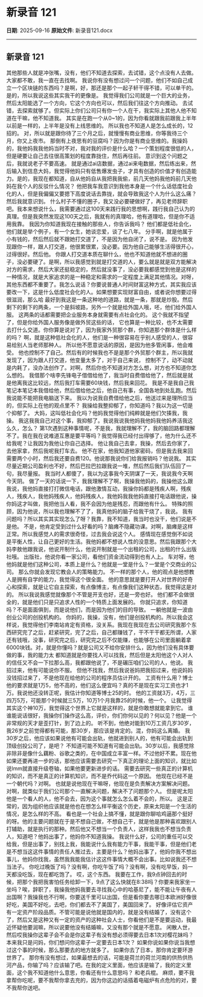 # 新录音 121

**日期**: 2025-09-16
**原始文件**: 新录音121.docx

---

## 新录音 121

其他那些人就是冲张嘴，没有，他们不知道去探索，去试错，这个点没有人去做。
大家都不敢，我一直在去找啊。
我说你有没有想过问一个问题，他们不如自己成立一个区块链的东西吗？是啊，好，那还是那个一起子轩干得不错，可以单干的。
是的，所以我说这些其实我干的更像是。
我觉得我们公司就是一个巨大的业务，然后太阳能选了一个方向，它这个方向也可以，然后我们往这个方向推动。
去试错，去探索就够了。但实际上你们公司只有你一个人在干，我实际上其他人他不知道在干嘛，他不知道我。
其实是在跑一个从0~1的，因为你看就跟我前跟我上半年以前是一样的，上半年是没有上线思维的。
所以我也不知道人是怎么成长的，12招的。
对，所以就是跟你待了三个月之后，就慢慢有商业思维，你等我待三个月，你又上夜市。
那倒有上夜思有的豆腐吗？因为你是有商业思维的。我操妈的，我他妈我我他妈当时不对，我对我的评价是什么哈？一个策划程度很低的人，但是硬要让自己去往很高策划的程度靠拢住，然后再往前。
意识到这个问题之后，我就说老子不要高速。
就是通过ai店数据，通过ai来电数据，然后练出来，然后输入到信息大妈，我觉得他妈只有低售爆发虫子，才具有创造的价值才有创造能力。是的，我现在都知道，自从他妈自从我把我我偷，前几天他妈我他妈前几天他妈在我个人的反驳什么情况？
他把我车我意识到我他本身是一个什么话低度社会化的人，但是我偏偏又要摁下高度说话去靠拢，就会导致我这个人为什么这么痛？
然后我就意识到。
什么村子不懂的圈子，我又没必要硬做好了，再见老师辞职吧。我本来想说什么，我需要通过这100天来践行我的思想啊，践行我自己认为的真理。但是我突然发现这100天之后，我就有的真理哈，他有道理哈，但是你不适用我靠。
我因为你知道我现在接触的那些人，你告诉我吗？
他们都是低社会化，他们就是举个例子，有一个女生，她谈恋爱，谈了七八年。
分手啊，就是他属于小有钱的，然后然后就不跟她打交道了，不是因为他自闭了，说不是。
因为他发现跟你一样，跟人打交道，他很累很累，没必要。因为他自己能够生活得很开心，过得很好。然后他。
你跟人打交道本质在聊什么，他也不知道他就不想进的圈子，没必要硬了。是啊，所以我感觉到就是打交道的人，要么就是就是双方能解决对方的需求，然后大家还挺稳定的，然后就没事了，没必要我都感觉到他是这样的一种情况，就是大家追求的是一种稳定和需求的一定程度上满足其他情况。对呀，其他东西都不重要了。我怎么说话？你要说普通人时间财富这种方式，其实我应该要改一下，这是什么低度社会化的人。如果想要实现财富自由，或者说你想要过得很滋润，那么哈
最好到我这是一条这种地的道路，就是一条，那就是炒股。然后剩下的剩下的两条，一个是斜坡路，另外一个就是给外国人哦，呸，他们给外国人服。
这两条的话都需要把企业服务本身就需要有点社会化的。
这个我就不指望了，但是你给外国人服务像是做外贸这些的话，
它也算是一种比较，也不太需要去打什么交道。你你算是说对了，因为我家外贸那个群，你知道那个群体是什么样的吗？
啊，就是这种低社会化的人，他们是一种很容易在乎别人感受的人，很容易给别人当老师那种人。
所以他不愿意说话的原因，是因为他多管闲事，他会难受。
他也控制不了自己。然后有的时候我也不是是那个外贸那个群主，所以我就发现了，因为跟人打交道，他变量太多了，对于自己来说，
控制不了，动不动就是内耗了，没办法创作了。对啊，然后你也不知道对方怎么想，对方也不知道你怎么想的。
我借那个啥李先锋电子借借给他了，我当时自费借给他了，然后就是就是他离我这比较远，然后我打车需要60块钱，然后我来回花。
我是不是我自己我笔记本笔记本我借给他，然后借给他之后，他自己有事，全国各地到处乱跑。然后我说能不能把我电脑送下来。
我以为说我自费借给他之后，他送过来是理所应当的，但实际上在他的观点里不？
我操给我整抑郁了，你知道吗？我以为这一切是个抑郁了。
大妈，这叫低社会化吗？他妈我觉得他们纯粹就是他们欠揍我，我操。
我这我我自己对这个事，我抑郁了。我说我说我他妈我他妈我他妈养活我这么久，怎么？
第1次遇到这种事情呢，不是我，我就理解不了，我的脑回路都理解不了。我在我在说难道互惠是要平等吗？我觉得我已经付出得够了，他为什么还不给我呢？让我因为我他让你自己选择。
他让我自己去拿，我操，然后去你家了，去他家拿，然后我呢我打车去。
他不在家，他我知道他家密码，但是我去我来回需要两个小时，然后我还要自费120。他说那我说你们给我报销吗？他说我。
其实尽量近期公司盈利也不好，然后巴拉巴拉跟我说一堆，然后然后我们队伍回了一句，我尽量报。
我当时人都傻了，我以为这事我今天阴谋了一天，我说我今天啊今天阴。
做了一天的话说一下，我我理解不了啊，我操我他妈的，我操他这么跟我说，我他妈直接打打微信电话，跟他激情互动，我操你妈都是残疾人啊，残疾人，残疾人，我他妈残疾人，他妈残疾人，我他妈我我他妈直接打电话跟他说，操你妈这才叫做，我把他当人看，我不会因为他是残忍，而跟他有什么。
特殊的照顾，因为他说，所以我也理解不了了，我真他妈的脑子给我干烧了，我说。
我有问题吗？所以其实其实现怎么了呀？我靠，我不知道，我当时也没干，他们说是不是他。
不是，他肯定受到过什么好看的吗？脑瘫不隐藏功课。对啊，脑瘫是这样正常。所以我感觉人的需求很奇怪，过去我会说这个人。
感情现在感觉倒不如说是平衡人性，让自己更好的生活。我他妈都不想说人性的没意思。然后我跟那个大妈李敖他跟我说，他说开制什么，他说开制就是一个出租的公司，出租的什么出版社哦。
出版社，他说你看一家公司，看他们资金流动得到也有人上。
车对呀，他他妈就是他们这种公司，本质上是什么？他就是一堂是什么？一堂是个交商业的公司。
那么你就会发现它教会人的策略能力。
不一样的那个人，他的观点是他想教人是拥有自学的能力，我觉得这个很全面。
他的意思就是要打开人对世界的好奇心和探索，就是让它自主探索，有点像博主，有点像我们这种状态，我觉得这是对的。
所以我说我感觉就像那个不管是开支也好，还是一旁也好。
他们都不会做很全的，就是他们只是只追求人性的一个特质上面发展的。
你就只追求，你知道吗？不是面面俱到，而是说他们，而是因为他们的目的导致。
一躺他就是一波由创业公司的创投机构的。
你妈的，我操，没有，他们是创投机构的。所以我会这样说，我觉得他们李南站肯定有资格，没关系。我现在我现在去公司研究我那个东西研究完了之后，赶紧研究，完了之后，自己都赚钱了，干不干干都无所谓，人家还有钱哦，没事，研究完之后，研究完之后不仅能赚，也能够在公司里面躺着拿6000块钱。对，就是你懂吗？就是公司又不给你安排什么，因为他们没有具体要做的事，我的能力太
都知道就是你要找人可以找我，然后但是太阳他这个人对人的信任又不会一下拉那么高，我都跟他说了，不是碾压咱们公司的人，他说。
我招过来，他有可能说你不服。
但他不找我，然后我说爸妈把我招过来，他说妈妈没钱招过来了，不是他现在给他的公司的程序员估计开的。
工资有什么用？博士他的要求就是1万5，他不高的，他们这么便宜吗？真的不是现在实习工资也才1万。我说他还没转正呢，我估计你知道等博士25的时。
他的工资就3万，4万，三四万5万，可能那个时候就三5万，10万1个月我靠25的时候，他一个。
让我觉得其实这个神10万，我觉得这个世界上它就是这样的，就是你敢想就能拿到它。
谁谁能说话很好，我操你们操作这么高，评价，你们你何以见的？何以见？他是一个非常规的天才是歪打针，到了边上的。
听不到，他绝对能到10万工资几岁30岁，我26岁之前觉得都有可能，那30岁，那应该是肯定的。混，你妈这么离婚。
我30岁之后，他应该如果说他有可能会出轨，他就进到别人的，他有可能会出轨到顶级创投公司了，是吧？
不知道可能不知道有可能会出轨。30岁以后，我感觉除非除非是像什么藕粉、谷歌之类的，在中国成立丰富一样。不过他好不累。现在他如果还要再进一步的话，那他应该需要去研究一下真正的理论上面的知识，就比如说lmm就直接升级卷轴，如果他要更新进步的话。
需要去研究一些真正的计算机的知识，而不是真正的计算机知识，而不是乔代码这一个原因。
他现在已经不是一个朝代吗？对啊。
也就是说他现在干嘛呀，他现在是负责解决方案解决问题。对啊，就类似于我们公司那个一直解决问题，解决不了问题那个人。
但是呢太阳他是一个看人的人，他不会去，因为这个事就怎么怎么着不会的，所以。
这是正常的，因为组织他应该就是他也在想怎么样平衡这个历史，原来太阳是一个生活的情况，是怎么样的不高。
看也是一个社会上搞不懂，就是跟你聊哈鸡逼那个挺好的呀。他的主要问题就在于是不想自己做，不想自己干，就是他是那种喜欢跟别人打辅助，就是执行的那种。然后他又不想当一个负责人，这样我我也不想当负责人，知道吧？他妈出事了，他妈你不知道我操。
我说什么好，公司的重任可以交给我，但是出事了，别找上我，我能说什么我有能力干事，我能干事，但是他们老是不想当这这件事情的责任人推过去，主要是什么？他妈出事了，他妈你我不想出事儿，他妈你找我，虽然我我能我估计这这件事情大概不会出事。比如说我还不想当法子。
你吃过晚饭了吗？没有啊，你吃午饭了吗？没有啊，没有吃早饭，妈一天都没吃饭，现在都吃饱了。
哎，这个东西。
我要在工作，我9点钟回去的时候，把那个我把我害怕任务给卸一下，9点了这么快就在8:38吗？你要来我家坐一坐吗？唉，辞职了，我操我他妈我要去寻找我心中的哈基尼了，能不能让午夜有人出国啊？我操我也不行啊，你要送千里可以出国，但是看你要去哪日本欧洲好像很好吃，美国不好吃，去吧，你们都去不了美国了，美国回来了。
好像评估它资产有一定资产阶段品质。不管可能是说他就是国内的，就是没有结婚了，没有这个了，然后又是这种又有一定的资产的这种社会人士，你看他们是不是要运动，我最近怀疑他要润嘛，所以说要他没有结婚嘛，又没有那个就是不愿意。
闲散人世，然后哎我操你这辈子会不会是你这辈子有没有想必须得要去日本1次对樱花妹吗？本来我只是问妈，你们想问你这辈子一定要去日本1次？
如果你说如果你说当我想过这个事的时候，那么那要去的地方就多了。
如果你去了日本，那你肯定要环游世界了。
那你有没有想过，如果最想去的话，可能是荷兰的荷兰河南的供热供热河产品，你输了吗？应该输了吧。在我的定义里面，他应该是输了，我的定义里面，这个我不知道他什么意思，你看还有什么意思吗？
和老兵棍。
麻烦，要不我拿帮你吃呢，要不我帮你拿去充的，因为你这边的话插着电磁炉有点危险的对，要不我帮你送吧。

